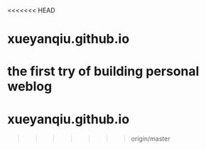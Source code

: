 <<<<<<< HEAD
# xueyanqiu.github.io
the first try of building personal weblog
=======
# xueyanqiu.github.io
>>>>>>> origin/master
